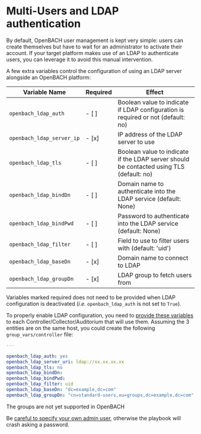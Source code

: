 # Multi-Users and LDAP authentication

By default, OpenBACH user management is kept very simple: users can create themselves but have
to wait for an administrator to activate their account. If your target platform makes use of
an LDAP to authenticate users, you can leverage it to avoid this manual intervention.

A few extra variables control the configuration of using an LDAP server alongside an OpenBACH platform:

| Variable Name             | Required | Effect |
| ---                       | ---      | ---    |
| `openbach_ldap_auth`      | - [ ]    | Boolean value to indicate if LDAP configuration is required or not (default: no) |
| `openbach_ldap_server_ip` | - [x]    | IP address of the LDAP server to use |
| `openbach_ldap_tls`       | - [ ]    | Boolean value to indicate if the LDAP server should be contacted using TLS (default: no) |
| `openbach_ldap_bindDn`    | - [ ]    | Domain name to authenticate into the LDAP service (default: None) |
| `openbach_ldap_bindPwd`   | - [ ]    | Password to authenticate into the LDAP service (default: None) |
| `openbach_ldap_filter`    | - [ ]    | Field to use to filter users with (default: 'uid')   |
| `openbach_ldap_baseDn`    | - [x]    | Domain name to connect to LDAP |
| `openbach_ldap_groupDn`   | - [x]    | LDAP group to fetch users from |

Variables marked required does not need to be provided when LDAP configuration is
deactivated (_i.e._ `openbach_ldap_auth` is not set to `True`).

To properly enable LDAP configuration, you need to [provide these variables](Ansible.md#ansible-variables)
to each Controller/Collector/Auditorium that will use them. Assuming the 3 entities are on the same host,
you could create the following `group_vars/controller` file:

``` yaml
---

openbach_ldap_auth: yes
openbach_ldap_server_uri: ldap://xx.xx.xx.xx
openbach_ldap_tls: no
openbach_ldap_bindDn:
openbach_ldap_bindPwd:
openbach_ldap_filter: uid
openbach_ldap_baseDn: "dc=example,dc=com"
openbach_ldap_groupDn: "cn=standard-users,ou=groups,dc=example,dc=com"
```

The groups are not yet supported in OpenBACH

Be [careful to specify your own admin user](Security.md), otherwise the playbook will crash asking a password. 
